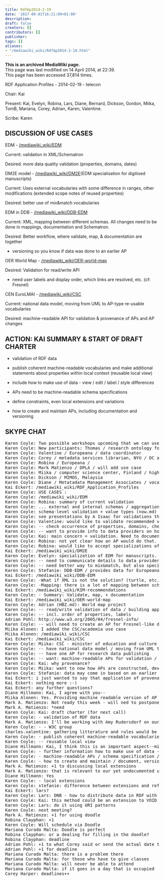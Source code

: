 ```yaml
---
title: RdfAp2014-2-19
date: '2017-09-01T16:21:09+01:00'
description: 
draft: false
creators: []
contributors: []
publisher: 
tags: []
aliases:
- "/mediawiki_wiki/RdfAp2014-2-19.html"
---
```


 **This is an archived MediaWiki page.**  
This page was last modified on 14 April 2014, at 22:39.  
This page has been accessed 37,814 times.

RDF Application Profiles - 2014-02-19 - telecon

Chair: Kai

Present: Kai, Evelyn, Robina, Lars, Diane, Bernard, Dickson, Gordon, Miika, TomB, Mariana, Corey, Adrian, Karen, Valentine.

Scribe: Karen

## DISCUSSION OF USE CASES

EDM - [/mediawiki_wiki/EDM](/mediawiki_wiki/EDM.md)

Current: validation in XML/Schematron

Desired: more data quality validation (properties, domains, dates)

DM2E model - [/mediawiki_wiki/DM2E](/mediawiki_wiki/DM2E.md)(EDM specialisation for digitised manuscripts)

Current: Uses external vocabularies with some difference in ranges, other modifications (extended scope notes of reused properties)

Desired: better use of mix&match vocabularies

EDM in DDB - [/mediawiki_wiki/DDB-EDM](/mediawiki_wiki/DDB-EDM.md)

Current: XML, mapping between different schemas. All changes need to be done in mappings, documentation and Schematron.

Desired: Better workflow, where validate, map, & documentation are together

- versioning so you know if data was done to an earlier AP

OER World Map - [/mediawiki_wiki/OER-world-map](/mediawiki_wiki/OER-world-map.md)

Desired: Validation for read/write API

- need user labels and display order, which links are resolved, etc. (cf: Fresnel)

CEN EuroLMAI - [/mediawiki_wiki/CSC](/mediawiki_wiki/CSC.md)

Current: national data model, moving from UML to AP-type re-usable vocabularies

Desired: machine-readable API for validation & provenance of APs and AP changes

## ACTION: KAI SUMMARY & START OF DRAFT CHARTER

- validation of RDF data

- publish coherent machine-readable vocabularies and make additional statements about properties within local context (reusable local view)

- include how to make use of data - view / edit / label / style differences

- APs need to be machine-readable schema specifications

- define constraints, even local extensions and variations

- how to create and maintain APs, including documentation and versioning

## SKYPE CHAT
<pre>
Karen Coyle: Two possible workshops upcoming that we can use to discuss APs
Karen Coyle: New participants: Thomas / research ontology for social sciences; model transformations based on meta-modeling.
Karen Coyle: Valentine / Europeana / data coordinator
Karen Coyle: Corey / metadata services librarian, NYU / DC architecture forum / RDF in Blacklight, Hydra, Fedora
Karen Coyle: Robina / Europeana /
Karen Coyle: Mark Matienzo / DPLA / will add use case
Karen Coyle: Miika / computer science center, Finland / higher ed and academia
Karen Coyle: Dickson / MIMOS, Malaysia
Karen Coyle: Diane / Metatadata Management Associates / vocabulary development, registries
Kai Eckert: /mediawiki_wiki/RDF_Application_Profiles
Karen Coyle: USE CASES :
Karen Coyle: /mediawiki_wiki/EDM
Karen Coyle: Robina: summary of current validation
Karen Coyle: ... external and internal schemas / aggregation of data sources; use XML schema to check validity, cardinality, etc. Use Schematron rules
Karen Coyle: schema-level validation + value types (now.md) - this is minimal but they would like to do other things
Karen Coyle: see presentations by A Isaac for validations they would like to do but cannot do now
Karen Coyle: Valentine: would like to validate recommended values / more data quality validation
Karen Coyle: -- check occurrence of properties, domains, check dates
Karen Coyle: -- want to provide info to data providers on how to improve input
Karen Coyle: Kai: main concern = validation. Need to document? publish?
Karen Coyle: Robina: not yet clear how an AP would do that. Valentine: could be a document that could be read by providers
Karen Coyle: Robina: would like to accept specializations of EDM from providers
Kai Eckert: /mediawiki_wiki/DM2E
Karen Coyle: Evelyn: specialization of EDM for manuscripts. Main issue: using various external vocabs; sometimes ranges vary from original, or desire to make modifications
Karen Coyle: -- need to communicate details to data providers / have a large document / specialized model is subclassed to EDM
Karen Coyle: -- need better way to mix&amp;match, but also specialize for EDM
Karen Coyle: Stefanie: DDB-EDM / provides data for Europeana but also keep the data in their own system. Working on an XML schema and schematron
Kai Eckert: /mediawiki_wiki/DDB-EDM
Karen Coyle: -What if XML is not the solution? (turtle, etc..md)
Karen Coyle: -Mapping: there is a lot of mapping between schemas / every change has to be done in mappings, in documentation, is schematron. Need a better workflow.
Kai Eckert: /mediawiki_wiki/KIM-recommendations
Karen Coyle: - Summary: Validate, map, + documentation
Kai Eckert: /mediawiki_wiki/OER-world-map
Karen Coyle: Adrian (HBZ.md): World map project
Karen Coyle: -- read/write validation of data / building applications on an API, needs user labels and display order, resolution of links
Karen Coyle: -- incl. order of properties, labels
Adrian Pohl: http://www.w3.org/2005/04/fresnel-info/
Karen Coyle: -- will need to create an AP for Fresnel-like display
Miika Alonen: I added the CSC/academia use case
Miika Alonen: /mediawiki_wiki/CSC
Kai Eckert: /mediawiki_wiki/CSC
Karen Coyle: Miika: CSC - minister of education and culture / data storage and management for education
Karen Coyle: -- have national data model / moving from UML to AP-type or core vocabularies that can be re-used
Karen Coyle: -- have one AP for research data publishing
Karen Coyle: -- want: machine-readable APs for validation / track provenance of APs
Karen Coyle: Kai: why provenance?
Karen Coyle: Miika: want to now how APs are constructed, developed / do not know who made changes to data model
Karen Coyle: Stefanie: data may come in based on an earlier model / need to know .md"generation" , version of AP
Kai Eckert: i just wanted to say that application of provenance information beyond versioning of APs could be interesting
Kai Eckert: nothing more :-)
Kai Eckert: any further questions?
Diane Hillmann: Kai, I agree with you--
Miika Alonen: Yes. Providing machine readable version of AP would enable full use of PROV.
Mark A. Matienzo: Not ready this week - will ned to postpone
Mark A. Matienzo: *need
Karen Coyle: Kai: draft charter (for next call)
Karen Coyle: - validation of RDF data
Mark A. Matienzo: I'll be working with Amy Rudersdorf on our end to write up our use case and will send a notice to DC-Architecture when it's on the wiki.
Karen Coyle: - - W3C group
charles.valentine: gathering litterature and rules would be already good
Karen Coyle: - publish coherent machine-readable vocabularies / but make additional statements about properties within local context
Karen Coyle: -- reusable local view
Diane Hillmann: Kai, I think this is an important aspect--might include local extension too?
Karen Coyle: - further information how to make use of data - view / edit / label / style differences
Karen Coyle: - machine-readable APs / schema specification / constraints (even local)
Karen Coyle: - how to create and maintain / document, versioning,
Mark A. Matienzo: +1 to discussing local extensions
Mark A. Matienzo: that is relevant to our yet undocumented use case for DPLA.
Diane Hillmann: Yes
Karen Coyle: - local extensions
Karen Coyle: stefanie: difference between extensions and refinements (EDM)
Kai Eckert: lars?
Karen Coyle: Lars: DNB - how to distribute data in RDF with different types of representations / own schema or BIBFRAME schema / how to tell users what profile they are getting, using http headers
Karen Coyle: Kai: this method could be an extension to VOID - point to different representations of the same data
Karen Coyle: Lars: do it using URI patterns
Karen Coyle: next meeting?
Mark A. Matienzo: +1 for using doodle
Robina Clayphan: +1
Karen Coyle: Will schedule via Doodle
Mariana Curado Malta: Doodle is perfect
Robina Clayphan: or a dealing for filling in the doodle?
Robina Clayphan: deadline
Adrian Pohl: +1 to what Corey said or send the actual date to the list earlier
Adrian Pohl: +1 for deadline
Mariana Curado Malta: there is a problem there
Mariana Curado Malta: for those who have to give classes
Mariana Curado Malta: will never be able to attend
Mariana Curado Malta: if it goes in a day that is occupied
Corey Harper: deadlines++

</pre>
